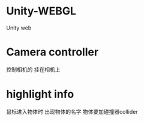 # Unity-WEBGL
Unity web
# Camera controller
控制相机的 挂在相机上
# highlight info
鼠标进入物体时 出现物体的名字 物体要加碰撞器collider

